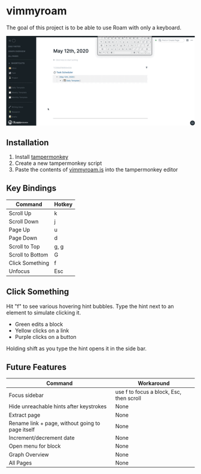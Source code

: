 # vimmyroam


The goal of this project is to be able to use Roam with only a keyboard.

![](demo.gif)

## Installation

1. Install [tampermonkey](https://www.tampermonkey.net/)
2. Create a new tampermonkey script
3. Paste the contents of [vimmyroam.js](https://raw.githubusercontent.com/tntmarket/vimmyroam/master/vimmyroam.js) into the tampermonkey editor

## Key Bindings

| Command | Hotkey |
| ------------- | ------------- |
| Scroll Up | k |
| Scroll Down | j |
| Page Up | u |
| Page Down | d |
| Scroll to Top | g, g |
| Scroll to Bottom | G |
| Click Something | f |
| Unfocus | Esc |

## Click Something

Hit "f" to see various hovering hint bubbles. Type the hint next to an element to simulate clicking it.

* Green edits a block
* Yellow clicks on a link
* Purple clicks on a button

Holding shift as you type the hint opens it in the side bar.

## Future Features

| Command | Workaround |
| ------------- | ------------- |
| Focus sidebar | use f to focus a block, Esc, then scroll |
| Hide unreachable hints after keystrokes | None |
| Extract page | None |
| Rename link + page, without going to page itself | None |
| Increment/decrement date | None |
| Open menu for block | None |
| Graph Overview | None |
| All Pages | None |
